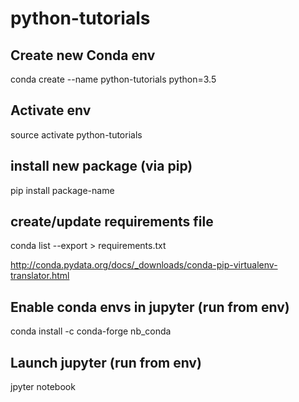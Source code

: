 # python-tutorials

## Create new Conda env
conda create --name python-tutorials python=3.5

## Activate env
source activate python-tutorials

## install new package (via pip)
pip install package-name

## create/update requirements file
conda list --export > requirements.txt

http://conda.pydata.org/docs/_downloads/conda-pip-virtualenv-translator.html

## Enable conda envs in jupyter (run from env)
conda install -c conda-forge nb_conda

## Launch jupyter (run from env)
jpyter notebook